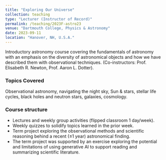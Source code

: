 ```yaml
---
title: "Exploring Our Universe"
collection: teaching
type: "Lecturer (Instructor of Record)"
permalink: /teaching/2023F-astro23
venue: "Dartmouth College, Physics & Astronomy"
date: 2023-09-11
location: "Hanover, NH, U.S.A."
---
```


Introductory astronomy course covering the fundamentals of astronomy with an emphasis on the diversity of astronomical objects and how we have described them with observational techniques. (Co-instructors: Prof. Elisabeth R. Newton, Prof. Aaron L. Dotter).

### Topics Covered
Observational astronomy, navigating the night sky, Sun & stars, stellar life cycles, black holes and neutron stars, galaxies, cosmology.

### Course structure
- Lectures and weekly group activities (flipped classroom 1 day/week). 
- Weekly quizzes to solidify topics learned in the prior week. 
- Term project exploring the observational methods and scientific reasoning behind a recent (≤1 year) astronomical finding. 
- The term project was supported by an exercise exploring the potential and limitations of using generative AI to support reading and summarizing scientific literature.